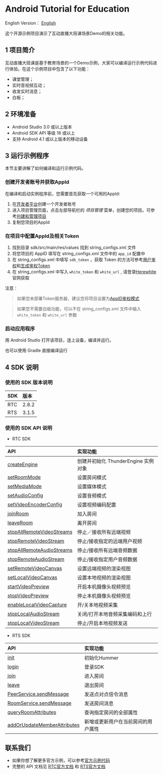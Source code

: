 # Android Tutorial for Education

English Version： [English](README.en.md)

这个开源示例项目演示了互动直播大班课场景Demo的相关功能。

## 1 项目简介

互动直播大班课是基于教育场景的一个Demo示例，大家可以编译运行示例代码进行体验。在这个示例项目中包含了以下功能：

- 课堂管理；
- 实时音视频互动；
- 收发实时消息；
- 白板；

## 2 环境准备

- Android Studio 3.0 或以上版本
- Android SDK API 等级 16 或以上
- 支持 Android 4.1 或以上版本的移动设备

## 3 运行示例程序

本节主要讲解了如何编译和运行示例代码。

### 创建开发者账号并获取AppId

在编译和启动实例程序前，您需要首先获取一个可用的AppId:

1. 在[开发者平台](https://docs.aivacom.com/cloud/cn/platform/console/registration_and_login/registration_and_login.html)创建一个开发者账号
2. 进入项目管理页面，点击左部导航栏的 *项目管理* 菜单，创建您的项目。可参考[创建和管理项目](https://docs.aivacom.com/cloud/cn/platform/console/create_and_manage_projects/create_and_manage_projects.html)
3. 复制您项目的AppId

### 在项目中配置AppId及相关Token

1. 找到目录 sdk/src/main/res/values 找到 string_configs.xml 文件
2. 将您项目的 AppID 填写在 string_configs.xml 文件中的 `app_id` 配置中
3. 在 string_configs.xml 中填写 `sdk_token` ，获取 Token 的方法可参考[用户鉴权](https://docs.aivacom.com/cloud/cn/platform/other/user_auth.html)和[生成鉴权Token](https://docs.aivacom.com/cloud/cn/product_category/rtc_service/rt_video_interaction/common_functions/generate_token/generate_token_java.html)
4. 在 string_configs.xml 中写入 `white_token` 和 `white_url` , 请登录[Herewhite](https://console.herewhite.com/)官网获取

注意：
> 如果您未部署Token服务器，建议您将项目设置为[AppID鉴权模式](https://docs.aivacom.com/cloud/cn/platform/console/create_and_manage_projects/create_and_manage_projects.html)

> 如果您不需要白板功能，可以不在 string_configs.xml 文件中输入 `white_token` 和 `white_url` 参数  

### 启动应用程序

用 Android Studio 打开该项目，连上设备，编译并运行。

也可以使用 Gradle 直接编译运行

## 4 SDK 说明

### 使用的 SDK 版本说明

| SDK | 版本 |
|:----|:----|
| RTC | 2.8.2 |
| RTS | 3.1.5 |

### 使用的 SDK API 说明

- RTC SDK

| API | 实现功能 |
|:-------------|:---------|
|[createEngine](https://docs.aivacom.com/cloud/cn/product_category/rtc_service/rt_video_interaction/api/Android/v2.8.0/function.html#thunderenginecreateengine)|创建并初始化 ThunderEngine 实例对象|
|[setRoomMode](https://docs.aivacom.com/cloud/cn/product_category/rtc_service/rt_video_interaction/api/Android/v2.8.0/function.html#thunderenginesetroommode)|设置房间模式|
|[setMediaMode](https://docs.aivacom.com/cloud/cn/product_category/rtc_service/rt_video_interaction/api/Android/v2.8.0/function.html#thunderenginesetmediamode)|设置媒体模式|
|[setAudioConfig](https://docs.aivacom.com/cloud/cn/product_category/rtc_service/rt_video_interaction/api/Android/v2.8.0/function.html#thunderenginesetaudioconfig)|设置音频模式|
|[setVideoEncoderConfig](https://docs.aivacom.com/cloud/cn/product_category/rtc_service/rt_video_interaction/api/Android/v2.8.0/function.html#thunderenginesetvideoencoderconfig)|设置视频编码配置|
|[joinRoom](https://docs.aivacom.com/cloud/cn/product_category/rtc_service/rt_video_interaction/api/Android/v2.8.0/function.html#thunderenginejoinroom)|加入房间|
|[leaveRoom](https://docs.aivacom.com/cloud/cn/product_category/rtc_service/rt_video_interaction/api/Android/v2.8.0/function.html#thunderengineleaveroom)|离开房间|
|[stopAllRemoteVideoStreams](https://docs.aivacom.com/cloud/cn/product_category/rtc_service/rt_video_interaction/api/Android/v2.8.0/function.html#thunderenginestopallremotevideostreams)|停止／接收所有远端视频|
|[stopRemoteVideoStream](https://docs.aivacom.com/cloud/cn/product_category/rtc_service/rt_video_interaction/api/Android/v2.8.0/function.html#thunderenginestopremotevideostream)|停止/接收指定的远端用户视频|
|[stopAllRemoteAudioStreams](https://docs.aivacom.com/cloud/cn/product_category/rtc_service/rt_video_interaction/api/Android/v2.8.0/function.html#thunderenginestopallremoteaudiostreams)|停止/接收所有远端音频数据|
|[stopRemoteAudioStream](https://docs.aivacom.com/cloud/cn/product_category/rtc_service/rt_video_interaction/api/Android/v2.8.0/function.html#thunderenginestopremoteaudiostream)|停止/接收指定用户音频数据|
|[setRemoteVideoCanvas](https://docs.aivacom.com/cloud/cn/product_category/rtc_service/rt_video_interaction/api/Android/v2.8.0/function.html#thunderenginesetremotevideocanvas)|设置远端视频的渲染视图|
|[setLocalVideoCanvas](https://docs.aivacom.com/cloud/cn/product_category/rtc_service/rt_video_interaction/api/Android/v2.8.0/function.html#thunderenginesetlocalvideocanvas)|设置本地视频的渲染视图|
|[startVideoPreview](https://docs.aivacom.com/cloud/cn/product_category/rtc_service/rt_video_interaction/api/Android/v2.8.0/function.html#thunderenginestartvideopreview)|开启本机摄像头视频预览|
|[stopVideoPreview](https://docs.aivacom.com/cloud/cn/product_category/rtc_service/rt_video_interaction/api/Android/v2.8.0/function.html#thunderenginestopvideopreview)|停止本机摄像头视频预览|
|[enableLocalVideoCapture](https://docs.aivacom.com/cloud/cn/product_category/rtc_service/rt_video_interaction/api/Android/v2.8.0/function.html#thunderengineenablelocalvideocapture)|开/关本地视频采集|
|[stopLocalAudioStream](https://docs.aivacom.com/cloud/cn/product_category/rtc_service/rt_video_interaction/api/Android/v2.8.0/function.html#thunderenginestoplocalaudiostream)|关闭/打开本地音频采集编码和上行|
|[stopLocalVideoStream](https://docs.aivacom.com/cloud/cn/product_category/rtc_service/rt_video_interaction/api/Android/v2.8.0/function.html#thunderenginestoplocalvideostream)|停止/开启本地视频发送|

- RTS SDK

| API | 实现功能 |
|:-------------|:---------|
|[init](https://docs.aivacom.com/cloud/cn/product_category/rtm_service/instant_messaging/api/Android/v3.1.4/function.html#hmrinit)|初始化Hummer|
|[login](https://docs.aivacom.com/cloud/cn/product_category/rtm_service/instant_messaging/api/Android/v3.1.4/function.html#hmrlogin)|登录SDK|
|[join](https://docs.aivacom.com/cloud/cn/product_category/rtm_service/instant_messaging/api/Android/v3.1.4/function.html#roomservicejoin)|进入房间|
|[leave](https://docs.aivacom.com/cloud/cn/product_category/rtm_service/instant_messaging/api/Android/v3.1.4/function.html#roomserviceleave)|退出房间|
|[PeerService.sendMessage](https://docs.aivacom.com/cloud/cn/product_category/rtm_service/instant_messaging/api/Android/v3.1.4/function.html#peerservicesendmessage)|发送点对点信令消息|
|[RoomService.sendMessage](https://docs.aivacom.com/cloud/cn/product_category/rtm_service/instant_messaging/api/Android/v3.1.4/function.html#roomservicesendmessage)|发送房间消息|
|[queryRoomAttributes](https://docs.aivacom.com/cloud/cn/product_category/rtm_service/instant_messaging/api/Android/v3.1.4/function.html#roomservicequeryroomattributes)|查询指定房间的全部属性|
|[addOrUpdateMemberAttributes](https://docs.aivacom.com/cloud/cn/product_category/rtm_service/instant_messaging/api/Android/v3.1.4/function.html#roomserviceaddorupdatememberattributes)|新增或更新用户在当前房间的用户属性|

## 联系我们

- 如果你想了解更多官方示例，可以参考[官方示例代码](https://github.com/Aivacom?tab=repositories)
- 完整的 API 文档见 [RTC官方文档](https://docs.aivacom.com/cloud/cn/product_category/rtc_service/rt_video_interaction/api/Android/v2.8.0/category.html) 和 [RTS官方文档](https://docs.aivacom.com/cloud/cn/product_category/rtm_service/instant_messaging/api/Android/v3.1.4/category.html)